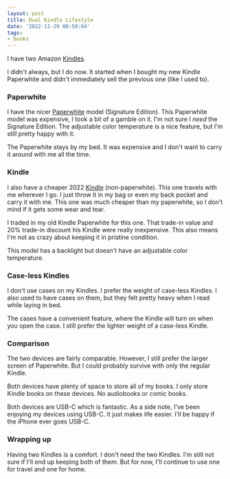 ```yaml
---
layout: post
title: Dual Kindle Lifestyle
date: '2022-11-29 00:50:04'
tags:
- books
---
```


I have two Amazon [Kindles](https://en.wikipedia.org/wiki/Amazon_Kindle).

I didn't always, but I do now. It started when I bought my new Kindle Paperwhite and didn't immediately sell the previous one (like I used to).

### Paperwhite

I have the nicer [Paperwhite](https://en.wikipedia.org/wiki/Amazon_Kindle#Kindle_Paperwhite_(fifth_iteration)) model (Signature Edition). This Paperwhite model was expensive, I took a bit of a gamble on it. I'm not sure I _need_ the Signature Edition. The adjustable color temperature is a nice feature, but I'm still pretty happy with it.

The Paperwhite stays by my bed. It was expensive and I don't want to carry it around with me all the time.

### Kindle

I also have a cheaper 2022 [Kindle](https://en.wikipedia.org/wiki/Amazon_Kindle#Kindle_(11th_generation)) (non-paperwhite). This one travels with me wherever I go. I just throw it in my bag or even my back pocket and carry it with me. This one was much cheaper than my paperwhite, so I don't mind if it gets some wear and tear.

I traded in my old Kindle Paperwhite for this one. That trade-in value and 20% trade-in discount his Kindle were really inexpensive. This also means I'm not as crazy about keeping it in pristine condition.

This model has a backlight but doesn't have an adjustable color temperature.

### Case-less Kindles

I don't use cases on my Kindles. I prefer the weight of case-less Kindles. I also used to have cases on them, but they felt pretty heavy when I read while laying in bed.

The cases have a convenient feature, where the Kindle will turn on when you open the case. I still prefer the lighter weight of a case-less Kindle.

### Comparison 

The two devices are fairly comparable. However, I still prefer the larger screen of Paperwhite. But I could probably survive with only the regular Kindle.

Both devices have plenty of space to store all of my books. I only store Kindle books on these devices. No audiobooks or comic books.

Both devices are USB-C which is fantastic. As a side note, I've been enjoying my devices using USB-C. It just makes life easier. I'll be happy if the iPhone ever goes USB-C.

### Wrapping up

Having two Kindles is a comfort. I don't need the two Kindles. I'm still not sure if I'll end up keeping both of them. But for now, I'll continue to use one for travel and one for home.

